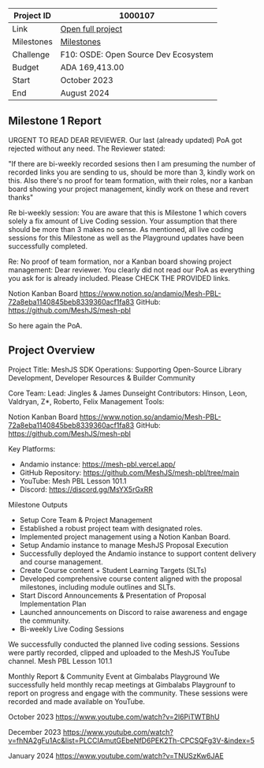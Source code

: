 |Project ID|1000107|
|-----------|-------------|
|Link|[Open full project](https://projectcatalyst.io/funds/10/f10-osde-open-source-dev-ecosystem/meshjs-sdk-operations-supporting-open-source-library-development-developer-resources-and-builder-community)|
|Milestones|[Milestones](https://milestones.projectcatalyst.io/projects/1000107)
|Challenge|F10: OSDE: Open Source Dev Ecosystem|
|Budget|ADA 169,413.00|
|Start|October 2023|
|End|August 2024|

## Milestone 1 Report
URGENT TO READ DEAR REVIEWER.
Our last (already updated) PoA got rejected without any need. The Reviewer stated:

"If there are bi-weekly recorded sesions then I am presuming the number of recorded links you are sending to us, should be more than 3, kindly work on this.
Also there's no proof for team formation, with their roles, nor a kanban board showing your project management, kindly work on these and revert thanks"

Re bi-weekly session: 
You are aware that this is Milestone 1 which covers solely a fix amount of Live Coding session. Your assumption that there should be more than 3 makes no sense. As mentioned, all live coding sessions for this Milestone as well as the Playground updates have been successfully completed.

Re: No proof of team formation, nor a Kanban board showing project management:
Dear reviewer. You clearly did not read our PoA as everything you ask for is already included. Please CHECK THE PROVIDED links. 

Notion Kanban Board https://www.notion.so/andamio/Mesh-PBL-72a8eba1140845beb8339360acf1fa83 
GitHub: https://github.com/MeshJS/mesh-pbl

So here again the PoA.

## Project Overview
Project Title: MeshJS SDK Operations: Supporting Open-Source Library Development, Developer Resources & Builder Community

Core Team:
Lead: Jingles & James Dunseight
Contributors: Hinson, Leon, Valdryan, Z*, Roberto, Felix
Management Tools: 

Notion Kanban Board https://www.notion.so/andamio/Mesh-PBL-72a8eba1140845beb8339360acf1fa83 
GitHub: https://github.com/MeshJS/mesh-pbl 

Key Platforms:
- Andamio instance: https://mesh-pbl.vercel.app/ 
- GitHub Repository: https://github.com/MeshJS/mesh-pbl/tree/main
- YouTube: Mesh PBL Lesson 101.1
- Discord: https://discord.gg/MsYX5rGxRR 

Milestone Outputs
- Setup Core Team & Project Management
- Established a robust project team with designated roles.
- Implemented project management using a Notion Kanban Board.
- Setup Andamio instance to manage MeshJS Proposal Execution
- Successfully deployed the Andamio instance to support content delivery and course management.
- Create Course content + Student Learning Targets (SLTs)
- Developed comprehensive course content aligned with the proposal milestones, including module outlines and SLTs.
- Start Discord Announcements & Presentation of Proposal Implementation Plan
- Launched announcements on Discord to raise awareness and engage the community.
- Bi-weekly Live Coding Sessions

We successfully conducted the planned live coding sessions. Sessions were partly recorded, clipped and uploaded to the MeshJS YouTube channel.
Mesh PBL Lesson 101.1

Monthly Report & Community Event at Gimbalabs Playground
We successfully held monthly recap meetings at Gimbalabs Playgrounf to report on progress and engage with the community. These sessions were recorded and made available on YouTube.

October 2023
https://www.youtube.com/watch?v=2l6PiTWTBhU 

December 2023
https://www.youtube.com/watch?v=fhNA2gFu1Ac&list=PLCCIAmutGEbeNfD6PEK2Th-CPCSQFg3V-&index=5 

January 2024
https://www.youtube.com/watch?v=TNUSzKw6JAE 
